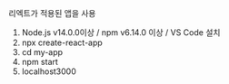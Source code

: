 리엑트가 적용된 앱을 사용
<creat-react-app>

1. Node.js v14.0.0이상 / npm v6.14.0 이상 / VS Code 설치
2. npx create-react-app <your-project-name>
3. cd my-app
4. npm start
5. localhost3000
